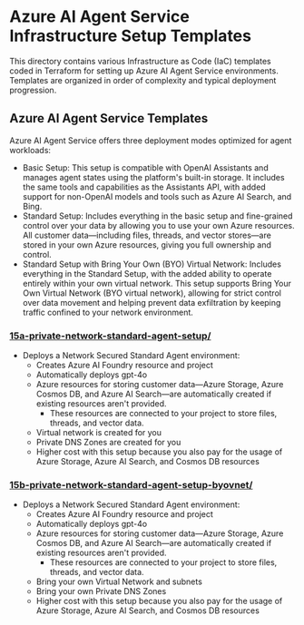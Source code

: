 # Azure AI Agent Service Infrastructure Setup Templates

This directory contains various Infrastructure as Code (IaC) templates coded in Terraform for setting up Azure AI Agent Service environments. Templates are organized in order of complexity and typical deployment progression.

## Azure AI Agent Service Templates

Azure AI Agent Service offers three deployment modes optimized for agent workloads:

- Basic Setup:
    This setup is compatible with OpenAI Assistants and manages agent states using the platform's built-in storage. It includes the same tools and capabilities as the Assistants API, with added support for non-OpenAI models and tools such as Azure AI Search, and Bing.
- Standard Setup:
    Includes everything in the basic setup and fine-grained control over your data by allowing you to use your own Azure resources. All customer data—including files, threads, and vector stores—are stored in your own Azure resources, giving you full ownership and control.
- Standard Setup with Bring Your Own (BYO) Virtual Network:
    Includes everything in the Standard Setup, with the added ability to operate entirely within your own virtual network. This setup supports Bring Your Own Virtual Network (BYO virtual network), allowing for strict control over data movement and helping prevent data exfiltration by keeping traffic confined to your network environment.

### [15a-private-network-standard-agent-setup/](./15a-private-network-standard-agent-setup/README.md)

- Deploys a Network Secured Standard Agent environment:
  - Creates Azure AI Foundry resource and project
  - Automatically deploys gpt-4o
  - Azure resources for storing customer data—Azure Storage, Azure Cosmos DB, and Azure AI Search—are automatically created if existing resources aren't provided.
    - These resources are connected to your project to store files, threads, and vector data.
  - Virtual network is created for you
  - Private DNS Zones are created for you
  - Higher cost with this setup because you also pay for the usage of Azure Storage, Azure AI Search, and Cosmos DB resources

### [15b-private-network-standard-agent-setup-byovnet/](./15b-private-network-standard-agent-setup-byovnet/README.md)

- Deploys a Network Secured Standard Agent environment:
  - Creates Azure AI Foundry resource and project
  - Automatically deploys gpt-4o
  - Azure resources for storing customer data—Azure Storage, Azure Cosmos DB, and Azure AI Search—are automatically created if existing resources aren't provided.
    - These resources are connected to your project to store files, threads, and vector data.
  - Bring your own Virtual Network and subnets
  - Bring your own Private DNS Zones
  - Higher cost with this setup because you also pay for the usage of Azure Storage, Azure AI Search, and Cosmos DB resources